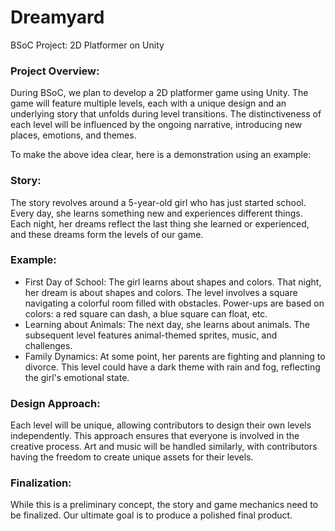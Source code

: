 # Dreamyard
BSoC Project: 2D Platformer on Unity

### Project Overview:
During BSoC, we plan to develop a 2D platformer game using Unity. The game will feature multiple levels, each with a unique design and an underlying story that unfolds during level transitions. The distinctiveness of each level will be influenced by the ongoing narrative, introducing new places, emotions, and themes.

To make the above idea clear, here is a demonstration using an example:

### Story:
The story revolves around a 5-year-old girl who has just started school. Every day, she learns something new and experiences different things. Each night, her dreams reflect the last thing she learned or experienced, and these dreams form the levels of our game. 

### Example:
- First Day of School: The girl learns about shapes and colors. That night, her dream is about shapes and colors. The level involves a square navigating a colorful room filled with obstacles. Power-ups are based on colors: a red square can dash, a blue square can float, etc.
- Learning about Animals: The next day, she learns about animals. The subsequent level features animal-themed sprites, music, and challenges.
- Family Dynamics: At some point, her parents are fighting and planning to divorce. This level could have a dark theme with rain and fog, reflecting the girl's emotional state.

### Design Approach:
Each level will be unique, allowing contributors to design their own levels independently. This approach ensures that everyone is involved in the creative process. Art and music will be handled similarly, with contributors having the freedom to create unique assets for their levels.

### Finalization:
While this is a preliminary concept, the story and game mechanics need to be finalized. Our ultimate goal is to produce a polished final product.

